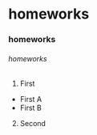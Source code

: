 # homeworks
### homeworks
###### homeworks



1. First
  + First A
  + First B
2. Second


[HSE]: (https://www.hse.ru/)
